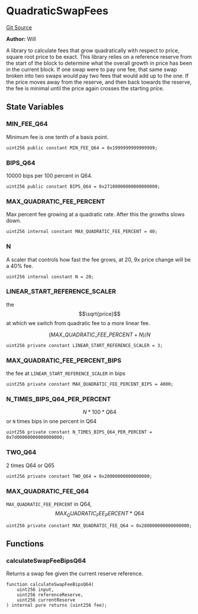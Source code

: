 # QuadraticSwapFees
[Git Source](https://github.com/Ammalgam-Protocol/core-v1/blob/a28e502b1e8800dac8120731b7ed6f1fd472b8a7/contracts/libraries/QuadraticSwapFees.sol)

**Author:**
Will

A library to calculate fees that grow quadratically with respect to price, square root
price to be exact. This library relies on a reference reserve from the start of the block to
determine what the overall growth in price has been in the current block. If one swap were to
pay one fee, that same swap broken into two swaps would pay two fees that would add up to the
one. If the price moves away from the reserve, and then back towards the reserve, the fee is
minimal until the price again crosses the starting price.


## State Variables
### MIN_FEE_Q64
Minimum fee is one tenth of a basis point.


```solidity
uint256 public constant MIN_FEE_Q64 = 0x1999999999999999;
```


### BIPS_Q64
10000 bips per 100 percent in Q64.


```solidity
uint256 public constant BIPS_Q64 = 0x27100000000000000000;
```


### MAX_QUADRATIC_FEE_PERCENT
Max percent fee growing at a quadratic rate. After this the growths slows down.


```solidity
uint256 internal constant MAX_QUADRATIC_FEE_PERCENT = 40;
```


### N
A scaler that controls how fast the fee grows, at 20, 9x price change will be
a 40% fee.


```solidity
uint256 internal constant N = 20;
```


### LINEAR_START_REFERENCE_SCALER
the $$\sqrt{price}$$ at which we switch from quadratic fee to a more linear fee.
```math
(MAX\_QUADRATIC\_FEE\_PERCENT + N) / N
```


```solidity
uint256 private constant LINEAR_START_REFERENCE_SCALER = 3;
```


### MAX_QUADRATIC_FEE_PERCENT_BIPS
the fee at `LINEAR_START_REFERENCE_SCALER` in bips


```solidity
uint256 private constant MAX_QUADRATIC_FEE_PERCENT_BIPS = 4000;
```


### N_TIMES_BIPS_Q64_PER_PERCENT
$$ N * 100 * Q64 $$ or `N` times bips in one percent in Q64


```solidity
uint256 private constant N_TIMES_BIPS_Q64_PER_PERCENT = 0x7d00000000000000000;
```


### TWO_Q64
2 times Q64 or Q65


```solidity
uint256 private constant TWO_Q64 = 0x20000000000000000;
```


### MAX_QUADRATIC_FEE_Q64
`MAX_QUADRATIC_FEE_PERCENT` in Q64, $$ MAX_QUADRATIC_FEE_PERCENT * Q64 $$


```solidity
uint256 private constant MAX_QUADRATIC_FEE_Q64 = 0x280000000000000000;
```


## Functions
### calculateSwapFeeBipsQ64

Returns a swap fee given the current reserve reference.


```solidity
function calculateSwapFeeBipsQ64(
    uint256 input,
    uint256 referenceReserve,
    uint256 currentReserve
) internal pure returns (uint256 fee);
```

